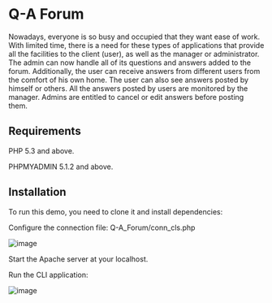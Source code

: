 # Q-A Forum

Nowadays, everyone is so busy and occupied that they want ease of work. With limited time, there is a need for these types of applications that provide all the facilities to the client (user), as well as the manager or administrator. The admin can now handle all of its questions and answers added to the forum. Additionally, the user can receive answers from different users from the comfort of his own home. The user can also see answers posted by himself or others. All the answers posted by users are monitored by the manager. Admins are entitled to cancel or edit answers before posting them.


## Requirements

PHP 5.3 and above.

PHPMYADMIN 5.1.2 and above.


## Installation
To run this demo, you need to clone it and install dependencies:



Configure the connection file:
Q-A_Forum/conn_cls.php 

![image](https://user-images.githubusercontent.com/66878185/148820681-3bb282dd-b634-43b1-ab5c-8acc9e39f369.png)

Start the Apache server at your localhost. 

Run the CLI application:

![image](https://user-images.githubusercontent.com/66878185/148738769-abc1344c-2d24-4d73-b224-d29032aafa5c.png)


